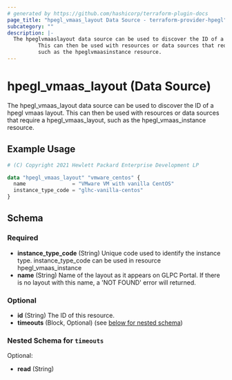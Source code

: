 ```yaml
---
# generated by https://github.com/hashicorp/terraform-plugin-docs
page_title: "hpegl_vmaas_layout Data Source - terraform-provider-hpegl"
subcategory: ""
description: |-
  The hpeglvmaaslayout data source can be used to discover the ID of a hpegl vmaas layout.
          This can then be used with resources or data sources that require a hpeglvmaaslayout,
          such as the hpeglvmaasinstance resource.
---
```


# hpegl_vmaas_layout (Data Source)

The hpegl_vmaas_layout data source can be used to discover the ID of a hpegl vmaas layout.
		This can then be used with resources or data sources that require a hpegl_vmaas_layout,
		such as the hpegl_vmaas_instance resource.

## Example Usage

```terraform
# (C) Copyright 2021 Hewlett Packard Enterprise Development LP

data "hpegl_vmaas_layout" "vmware_centos" {
  name               = "VMware VM with vanilla CentOS"
  instance_type_code = "glhc-vanilla-centos"
}
```

<!-- schema generated by tfplugindocs -->
## Schema

### Required

- **instance_type_code** (String) Unique code used to identify the instance type. instance_type_code
					can be used in resource hpegl_vmaas_instance
- **name** (String) Name of the layout as it appears on GLPC Portal. If there is no layout with this name, a 'NOT FOUND' error will returned.

### Optional

- **id** (String) The ID of this resource.
- **timeouts** (Block, Optional) (see [below for nested schema](#nestedblock--timeouts))

<a id="nestedblock--timeouts"></a>
### Nested Schema for `timeouts`

Optional:

- **read** (String)


